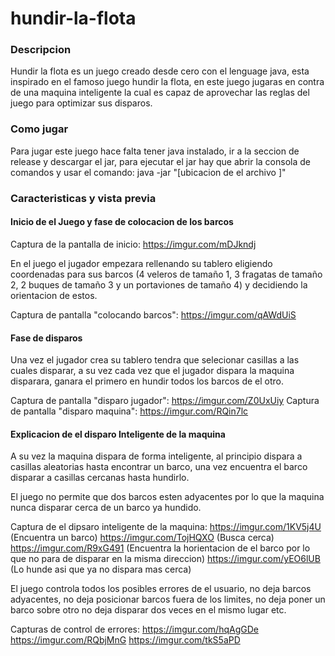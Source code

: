 # hundir-la-flota

### Descripcion

Hundir la flota es un juego creado desde cero con el lenguage java, esta inspirado en el famoso juego hundir la flota, en este juego jugaras en contra de una maquina inteligente la cual es capaz de aprovechar las reglas del juego para optimizar sus disparos.


### Como jugar

Para jugar este juego hace falta tener java instalado, ir a la seccion de release y descargar el jar, para ejecutar el jar hay que abrir la consola de comandos y usar el comando: java -jar "[ubicacion de el archivo ]"

### Caracteristicas y vista previa

#### Inicio de el Juego y fase de colocacion de los barcos

Captura de la pantalla de inicio: https://imgur.com/mDJkndj

En el juego el jugador empezara rellenando su tablero eligiendo coordenadas para sus barcos (4 veleros de tamaño 1, 3 fragatas de tamaño 2, 2 buques de tamaño 3 y un portaviones de tamaño 4) y decidiendo la orientacion de estos.

Captura de pantalla "colocando barcos": https://imgur.com/qAWdUiS

#### Fase de disparos

Una vez el jugador crea su tablero tendra que selecionar casillas a las cuales disparar, a su vez cada vez que el jugador dispara la maquina disparara, ganara el primero en hundir todos los barcos de el otro.

Captura de pantalla "disparo jugador": https://imgur.com/Z0UxUiy
Captura de pantalla "disparo maquina": https://imgur.com/RQin7lc

#### Explicacion de el disparo Inteligente de la maquina

A su vez la maquina dispara de forma inteligente, al principio dispara a casillas aleatorias hasta encontrar un barco, una vez encuentra el barco disparar a casillas cercanas hasta hundirlo.

El juego no permite que dos barcos esten adyacentes por lo que la maquina nunca disparar cerca de un barco ya hundido.

Captura de el dipsaro inteligente de la maquina:
https://imgur.com/1KV5j4U (Encuentra un barco)
https://imgur.com/TojHQXO (Busca cerca)
https://imgur.com/R9xG491 (Encuentra la horientacion de el barco por lo que no para de disparar en la misma direccion)
https://imgur.com/yEO6lUB (Lo hunde asi que ya no dispara mas cerca)

El juego controla todos los posibles errores de el usuario, no deja barcos adyacentes, no deja posicionar barcos fuera de los limites, no deja poner un barco sobre otro no deja disparar dos veces en el mismo lugar etc.

Capturas de control de errores:
https://imgur.com/hqAgGDe
https://imgur.com/RQbjMnG
https://imgur.com/tkS5aPD
